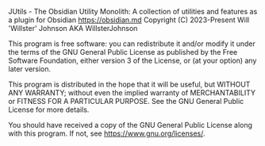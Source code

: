 JUtils - The Obsidian Utility Monolith: A collection of utilities and features
as a plugin for Obsidian <https://obsidian.md>
Copyright (C) 2023-Present Will 'Willster' Johnson AKA WillsterJohnson

This program is free software: you can redistribute it and/or modify it under
the terms of the GNU General Public License as published by the Free Software
Foundation, either version 3 of the License, or (at your option) any later
version.

This program is distributed in the hope that it will be useful, but WITHOUT ANY
WARRANTY; without even the implied warranty of MERCHANTABILITY or FITNESS FOR A
PARTICULAR PURPOSE. See the GNU General Public License for more details.

You should have received a copy of the GNU General Public License along with
this program. If not, see <https://www.gnu.org/licenses/>.
